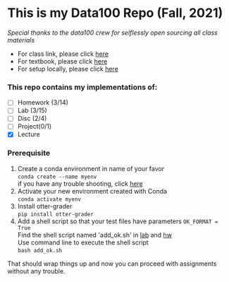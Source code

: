 # This is my Data100 Repo (Fall, 2021)

*Special thanks to the data100 crew for selflessly open sourcing all class materials*

* For class link, please click [here](https://ds100.org/fa21/)
* For textbook, please click [here](https://www.textbook.ds100.org/)
* For setup locally, please click [here](https://ds100.org/fa21/setup/)

### This repo contains my implementations of:
- [ ] Homework (3/14)
- [ ] Lab (3/15)
- [ ] Disc (2/4)
- [ ] Project(0/1)
- [x] Lecture

### Prerequisite
1. Create a conda environment in name of your favor\
`conda create --name myenv`\
if you have any trouble shooting, click [here](https://conda.io/projects/conda/en/latest/user-guide/tasks/manage-environments.html#creating-an-environment-with-commands)
2. Activate your new environment created with Conda\
`conda activate myenv`
3. Install otter-grader\
`pip install otter-grader`
4. Add a shell script so that your test files have parameters `OK_FORMAT = True`\
Find the shell script named 'add_ok.sh' in [lab](https://github.com/baichuanzhou/data100/tree/master/lab) and [hw](https://github.com/baichuanzhou/data100/tree/master/hw)\
Use command line to execute the shell script\
`bash add_ok.sh`

That should wrap things up and now you can proceed with assignments without any trouble.


